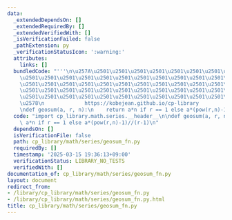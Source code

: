 ```yaml
---
data:
  _extendedDependsOn: []
  _extendedRequiredBy: []
  _extendedVerifiedWith: []
  _isVerificationFailed: false
  _pathExtension: py
  _verificationStatusIcon: ':warning:'
  attributes:
    links: []
  bundledCode: "'''\n\u257A\u2501\u2501\u2501\u2501\u2501\u2501\u2501\u2501\u2501\u2501\
    \u2501\u2501\u2501\u2501\u2501\u2501\u2501\u2501\u2501\u2501\u2501\u2501\u2501\
    \u2501\u2501\u2501\u2501\u2501\u2501\u2501\u2501\u2501\u2501\u2501\u2501\u2501\
    \u2501\u2501\u2501\u2501\u2501\u2501\u2501\u2501\u2501\u2501\u2501\u2501\u2501\
    \u2501\u2501\u2501\u2501\u2501\u2501\u2501\u2501\u2501\u2501\u2501\u2501\u2501\
    \u2578\n             https://kobejean.github.io/cp-library               \n'''\n\
    \ndef geosum(a, r, n):\n    return a*n if r == 1 else a*(pow(r,n)-1)//(r-1)\n"
  code: "import cp_library.math.series.__header__\n\ndef geosum(a, r, n):\n    return\
    \ a*n if r == 1 else a*(pow(r,n)-1)//(r-1)\n"
  dependsOn: []
  isVerificationFile: false
  path: cp_library/math/series/geosum_fn.py
  requiredBy: []
  timestamp: '2025-03-15 19:36:13+09:00'
  verificationStatus: LIBRARY_NO_TESTS
  verifiedWith: []
documentation_of: cp_library/math/series/geosum_fn.py
layout: document
redirect_from:
- /library/cp_library/math/series/geosum_fn.py
- /library/cp_library/math/series/geosum_fn.py.html
title: cp_library/math/series/geosum_fn.py
---
```

